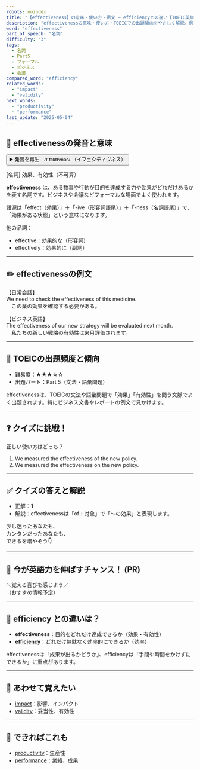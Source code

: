 ```yaml
---
robots: noindex
title: "【effectiveness】の意味・使い方・例文 ― efficiencyとの違い【TOEIC英単語】"
description: "effectivenessの意味・使い方・TOEICでの出題傾向をやさしく解説。例文・クイズ付きでefficiencyとの違いもわかりやすく学べます。"
word: "effectiveness"
part_of_speech: "名詞"
difficulty: "3"
tags:
  - 名詞
  - Part5
  - フォーマル
  - ビジネス
  - 会議
compared_word: "efficiency"
related_words:
  - "impact"
  - "validity"
next_words:
  - "productivity"
  - "performance"
last_update: "2025-05-04"
---
```


## 🔰 effectivenessの発音と意味

<button class="play-audio" onclick="playTTS('effectiveness')">
  <span class="play-audio-main">
    ▶️ 発音を再生　/ɪˈfɛktɪvnəs/
  </span>
  <span class="play-audio-sub">
    （イフェクティヴネス）
  </span>
</button>

[名詞] 効果、有効性（不可算）

**effectiveness** は、ある物事や行動が目的を達成する力や効果がどれだけあるかを表す名詞です。ビジネスや会議などフォーマルな場面でよく使われます。

語源は「effect（効果）」＋「-ive（形容詞語尾）」＋「-ness（名詞語尾）」で、「効果がある状態」という意味になります。

他の品詞：  
- effective：効果的な（形容詞）
- effectively：効果的に（副詞）

---

## ✏️ effectivenessの例文

【日常会話】  
We need to check the effectiveness of this medicine.  
　この薬の効果を確認する必要がある。

【ビジネス英語】  
The effectiveness of our new strategy will be evaluated next month.  
　私たちの新しい戦略の有効性は来月評価されます。

---

## 🎯 TOEICの出題頻度と傾向

- 難易度：★★★☆☆
- 出題パート：Part 5（文法・語彙問題）

effectivenessは、TOEICの文法や語彙問題で「効果」「有効性」を問う文脈でよく出題されます。特にビジネス文書やレポートの例文で見かけます。

---

## ❓ クイズに挑戦！

正しい使い方はどっち？

1. We measured the effectiveness of the new policy.  
2. We measured the effectiveness on the new policy.

---

## ✅ クイズの答えと解説

- 正解：**1**
- 解説：effectivenessは「of＋対象」で「～の効果」と表現します。

少し迷ったあなたも、  
カンタンだったあなたも、  
できるを増やそう👇️

---

## 🚀 今が英語力を伸ばすチャンス！ (PR)

<div class="info-center">
＼覚える喜びを感じよう／<br>  
（おすすめ情報予定）
</div>

---

## 🤔  efficiency との違いは？

- **effectiveness**：目的をどれだけ達成できるか（効果・有効性）
- **[efficiency](/efficiency)**：どれだけ無駄なく効率的にできるか（効率）

effectivenessは「成果が出るかどうか」、efficiencyは「手間や時間をかけずにできるか」に重点があります。

---

## 🧩 あわせて覚えたい

- [impact](/impact)：影響、インパクト
- [validity](/validity)：妥当性、有効性

---

## 📖 できればこれも

- [productivity](/productivity)：生産性
- [performance](/performance)：業績、成果

<!-- cvid: aid24_bid42 -->

